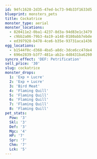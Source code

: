 ```yaml
---
id: 94fc1628-2d35-47ed-bc73-94b33f1633d5
blueprint: monsters_pets
title: Cockatrice
monster_type: aerial
monster_locations:
  - 820411e2-0ba1-4237-8d3a-94d83e1c3479
  - c9bb2a06-79b3-4a19-a148-0180abb7ebde
  - ed397928-b478-4ce6-b35e-93731aca1436
egg_locations:
  - b1544f0c-d368-4ba5-a8dc-3dce6cc47de4
  - 696e2839-b3f7-481a-ab2a-4d8431ba6260
syncro_effect: 'DEF: Petrification'
sell_price: '30'
slug: cockatrice
monster_drops:
  1: 'Exp + Lucre'
  2: 'Exp + Lucre'
  3: 'Bird Meat'
  4: 'Flaming Quill'
  5: 'Flaming Quill'
  6: 'Flaming Quill'
  7: 'Flaming Quill'
  8: 'Flaming Quill'
pet_stats:
  Pow: '3'
  Skl: '3'
  Def: '3'
  Mgc: '4'
  HP: '7'
  Spr: '7'
  Chm: '7'
  Lck: '5'
---
```

